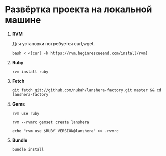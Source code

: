 # Развёртка проекта на локальной машине
1. **RVM**
	
	Для установки потребуется curl,wget.

	`bash < <(curl -k https://rvm.beginrescueend.com/install/rvm)`
1. **Ruby**
	
	`rvm install ruby`
1. **Fetch**

    `git fetch git://github.com/nukah/lanshera-factory.git master && cd lanshera-factory`
1. **Gems**
	
	`rvm use ruby`
	
	`rvm --rvmrc gemset create lanshera`
	
	`echo "rvm use $RUBY_VERSION@lanshera" >> .rvmrc`
1. **Bundle**
	
	`bundle install`